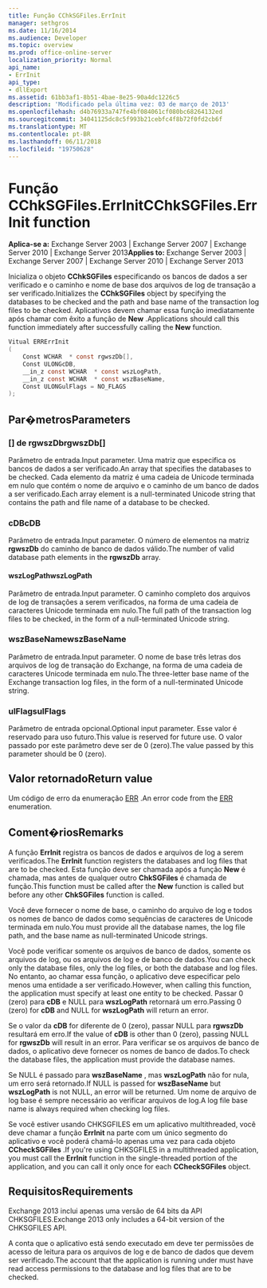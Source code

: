 ```yaml
---
title: Função CChkSGFiles.ErrInit
manager: sethgros
ms.date: 11/16/2014
ms.audience: Developer
ms.topic: overview
ms.prod: office-online-server
localization_priority: Normal
api_name:
- ErrInit
api_type:
- dllExport
ms.assetid: 61bb3af1-8b51-4bae-8e25-90a4dc1226c5
description: 'Modificado pela última vez: 03 de março de 2013'
ms.openlocfilehash: d4b76933a747fe4bf084061cf080bc68264132ed
ms.sourcegitcommit: 34041125dc8c5f993b21cebfc4f8b72f0fd2cb6f
ms.translationtype: MT
ms.contentlocale: pt-BR
ms.lasthandoff: 06/11/2018
ms.locfileid: "19750628"
---
```

# <a name="cchksgfileserrinit-function"></a><span data-ttu-id="4013a-103">Função CChkSGFiles.ErrInit</span><span class="sxs-lookup"><span data-stu-id="4013a-103">CChkSGFiles.ErrInit function</span></span>
  
<span data-ttu-id="4013a-104">**Aplica-se a:** Exchange Server 2003 | Exchange Server 2007 | Exchange Server 2010 | Exchange Server 2013</span><span class="sxs-lookup"><span data-stu-id="4013a-104">**Applies to:** Exchange Server 2003 | Exchange Server 2007 | Exchange Server 2010 | Exchange Server 2013</span></span>
  
<span data-ttu-id="4013a-105">Inicializa o objeto **CChkSGFiles** especificando os bancos de dados a ser verificado e o caminho e nome de base dos arquivos de log de transação a ser verificado.</span><span class="sxs-lookup"><span data-stu-id="4013a-105">Initializes the **CChkSGFiles** object by specifying the databases to be checked and the path and base name of the transaction log files to be checked.</span></span> <span data-ttu-id="4013a-106">Aplicativos devem chamar essa função imediatamente após chamar com êxito a função de **New** .</span><span class="sxs-lookup"><span data-stu-id="4013a-106">Applications should call this function immediately after successfully calling the **New** function.</span></span> 
  
```cs
Vitual ERRErrInit  
(
    Const WCHAR  * const rgwszDb[],
    Const ULONGcDB,
    __in_z const WCHAR  * const wszLogPath,
    __in_z const WCHAR  * const wszBaseName,
    Const ULONGulFlags = NO_FLAGS
);

```

## <a name="parameters"></a><span data-ttu-id="4013a-107">Par�metros</span><span class="sxs-lookup"><span data-stu-id="4013a-107">Parameters</span></span>

### <a name="rgwszdb"></a><span data-ttu-id="4013a-108">[] de rgwszDb</span><span class="sxs-lookup"><span data-stu-id="4013a-108">rgwszDb[]</span></span>
  
<span data-ttu-id="4013a-109">Parâmetro de entrada.</span><span class="sxs-lookup"><span data-stu-id="4013a-109">Input parameter.</span></span> <span data-ttu-id="4013a-110">Uma matriz que especifica os bancos de dados a ser verificado.</span><span class="sxs-lookup"><span data-stu-id="4013a-110">An array that specifies the databases to be checked.</span></span> <span data-ttu-id="4013a-111">Cada elemento da matriz é uma cadeia de Unicode terminada em nulo que contém o nome de arquivo e o caminho de um banco de dados a ser verificado.</span><span class="sxs-lookup"><span data-stu-id="4013a-111">Each array element is a null-terminated Unicode string that contains the path and file name of a database to be checked.</span></span>
    
### <a name="cdb"></a><span data-ttu-id="4013a-112">cDB</span><span class="sxs-lookup"><span data-stu-id="4013a-112">cDB</span></span>
  
<span data-ttu-id="4013a-113">Parâmetro de entrada.</span><span class="sxs-lookup"><span data-stu-id="4013a-113">Input parameter.</span></span> <span data-ttu-id="4013a-114">O número de elementos na matriz **rgwszDb** do caminho de banco de dados válido.</span><span class="sxs-lookup"><span data-stu-id="4013a-114">The number of valid database path elements in the **rgwszDb** array.</span></span> 
    
#### <a name="wszlogpath"></a><span data-ttu-id="4013a-115">wszLogPath</span><span class="sxs-lookup"><span data-stu-id="4013a-115">wszLogPath</span></span>
  
<span data-ttu-id="4013a-116">Parâmetro de entrada.</span><span class="sxs-lookup"><span data-stu-id="4013a-116">Input parameter.</span></span> <span data-ttu-id="4013a-117">O caminho completo dos arquivos de log de transações a serem verificados, na forma de uma cadeia de caracteres Unicode terminada em nulo.</span><span class="sxs-lookup"><span data-stu-id="4013a-117">The full path of the transaction log files to be checked, in the form of a null-terminated Unicode string.</span></span>
    
### <a name="wszbasename"></a><span data-ttu-id="4013a-118">wszBaseName</span><span class="sxs-lookup"><span data-stu-id="4013a-118">wszBaseName</span></span>
  
<span data-ttu-id="4013a-119">Parâmetro de entrada.</span><span class="sxs-lookup"><span data-stu-id="4013a-119">Input parameter.</span></span> <span data-ttu-id="4013a-120">O nome de base três letras dos arquivos de log de transação do Exchange, na forma de uma cadeia de caracteres Unicode terminada em nulo.</span><span class="sxs-lookup"><span data-stu-id="4013a-120">The three-letter base name of the Exchange transaction log files, in the form of a null-terminated Unicode string.</span></span>
    
### <a name="ulflags"></a><span data-ttu-id="4013a-121">ulFlags</span><span class="sxs-lookup"><span data-stu-id="4013a-121">ulFlags</span></span>
  
<span data-ttu-id="4013a-122">Parâmetro de entrada opcional.</span><span class="sxs-lookup"><span data-stu-id="4013a-122">Optional input parameter.</span></span> <span data-ttu-id="4013a-123">Esse valor é reservado para uso futuro.</span><span class="sxs-lookup"><span data-stu-id="4013a-123">This value is reserved for future use.</span></span> <span data-ttu-id="4013a-124">O valor passado por este parâmetro deve ser de 0 (zero).</span><span class="sxs-lookup"><span data-stu-id="4013a-124">The value passed by this parameter should be 0 (zero).</span></span>
    
## <a name="return-value"></a><span data-ttu-id="4013a-125">Valor retornado</span><span class="sxs-lookup"><span data-stu-id="4013a-125">Return value</span></span>

<span data-ttu-id="4013a-126">Um código de erro da enumeração [ERR](cchksgfiles-err-enumeration.md) .</span><span class="sxs-lookup"><span data-stu-id="4013a-126">An error code from the [ERR](cchksgfiles-err-enumeration.md) enumeration.</span></span> 
  
## <a name="remarks"></a><span data-ttu-id="4013a-127">Coment�rios</span><span class="sxs-lookup"><span data-stu-id="4013a-127">Remarks</span></span>

<span data-ttu-id="4013a-128">A função **ErrInit** registra os bancos de dados e arquivos de log a serem verificados.</span><span class="sxs-lookup"><span data-stu-id="4013a-128">The **ErrInit** function registers the databases and log files that are to be checked.</span></span> <span data-ttu-id="4013a-129">Esta função deve ser chamada após a função **New** é chamada, mas antes de qualquer outro **ChkSGFiles** é chamada de função.</span><span class="sxs-lookup"><span data-stu-id="4013a-129">This function must be called after the **New** function is called but before any other **ChkSGFiles** function is called.</span></span> 
  
<span data-ttu-id="4013a-130">Você deve fornecer o nome de base, o caminho do arquivo de log e todos os nomes de banco de dados como sequências de caracteres de Unicode terminada em nulo.</span><span class="sxs-lookup"><span data-stu-id="4013a-130">You must provide all the database names, the log file path, and the base name as null-terminated Unicode strings.</span></span>
  
<span data-ttu-id="4013a-131">Você pode verificar somente os arquivos de banco de dados, somente os arquivos de log, ou os arquivos de log e de banco de dados.</span><span class="sxs-lookup"><span data-stu-id="4013a-131">You can check only the database files, only the log files, or both the database and log files.</span></span> <span data-ttu-id="4013a-132">No entanto, ao chamar essa função, o aplicativo deve especificar pelo menos uma entidade a ser verificado.</span><span class="sxs-lookup"><span data-stu-id="4013a-132">However, when calling this function, the application must specify at least one entity to be checked.</span></span> <span data-ttu-id="4013a-133">Passar 0 (zero) para **cDB** e NULL para **wszLogPath** retornará um erro.</span><span class="sxs-lookup"><span data-stu-id="4013a-133">Passing 0 (zero) for  **cDB**  and NULL for  **wszLogPath**  will return an error.</span></span> 
  
<span data-ttu-id="4013a-134">Se o valor da **cDB** for diferente de 0 (zero), passar NULL para **rgwszDb** resultará em erro.</span><span class="sxs-lookup"><span data-stu-id="4013a-134">If the value of  **cDB**  is other than 0 (zero), passing NULL for  **rgwszDb**  will result in an error.</span></span> <span data-ttu-id="4013a-135">Para verificar se os arquivos de banco de dados, o aplicativo deve fornecer os nomes de banco de dados.</span><span class="sxs-lookup"><span data-stu-id="4013a-135">To check the database files, the application must provide the database names.</span></span> 
  
<span data-ttu-id="4013a-136">Se NULL é passado para **wszBaseName** , mas **wszLogPath** não for nula, um erro será retornado.</span><span class="sxs-lookup"><span data-stu-id="4013a-136">If NULL is passed for  **wszBaseName**  but  **wszLogPath**  is not NULL, an error will be returned.</span></span> <span data-ttu-id="4013a-137">Um nome de arquivo de log base é sempre necessário ao verificar arquivos de log.</span><span class="sxs-lookup"><span data-stu-id="4013a-137">A log file base name is always required when checking log files.</span></span> 
  
<span data-ttu-id="4013a-138">Se você estiver usando CHKSGFILES em um aplicativo multithreaded, você deve chamar a função **ErrInit** na parte com um único segmento do aplicativo e você poderá chamá-lo apenas uma vez para cada objeto **CCheckSGFiles** .</span><span class="sxs-lookup"><span data-stu-id="4013a-138">If you're using CHKSGFILES in a multithreaded application, you must call the **ErrInit** function in the single-threaded portion of the application, and you can call it only once for each **CCheckSGFiles** object.</span></span> 
  
## <a name="requirements"></a><span data-ttu-id="4013a-139">Requisitos</span><span class="sxs-lookup"><span data-stu-id="4013a-139">Requirements</span></span>

<span data-ttu-id="4013a-140">Exchange 2013 inclui apenas uma versão de 64 bits da API CHKSGFILES.</span><span class="sxs-lookup"><span data-stu-id="4013a-140">Exchange 2013 only includes a 64-bit version of the CHKSGFILES API.</span></span>
  
<span data-ttu-id="4013a-141">A conta que o aplicativo está sendo executado em deve ter permissões de acesso de leitura para os arquivos de log e de banco de dados que devem ser verificado.</span><span class="sxs-lookup"><span data-stu-id="4013a-141">The account that the application is running under must have read access permissions to the database and log files that are to be checked.</span></span>
  

